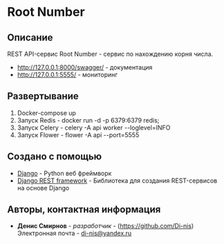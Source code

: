 # Root Number


## Описание
REST API-сервис Root Number - сервис по нахождению корня числа.
* http://127.0.0.1:8000/swagger/ - документация
* http://127.0.0.1:5555/ - мониторинг


## Развертывание

1. Docker-compose up
2. Запуск Redis - docker run -d -p 6379:6379 redis;
3. Запуск Celery - celery -A api worker --loglevel=INFO
4. Запуск Flower - flower -A api --port=5555

## Создано с помощью

* [Django](https://docs.djangoproject.com/en/3.1/) - Python веб фреймворк
* [Django REST framework](https://www.django-rest-framework.org/) - 
Библиотека для создания REST-сервисов на основе Django


## Авторы, контактная информация

* **Денис Смирнов** - *разработчик* - (https://github.com/Di-nis)
Электронная почта - di-nis@yandex.ru

